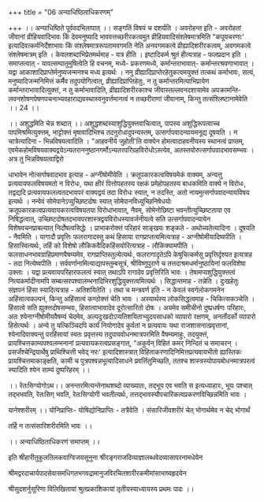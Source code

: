 +++
title = "06 अन्याधिष्ठिताधिकरणम्"

+++
।। अन्याधिष्ठिते पूर्ववदभिलापात् ।। सङ्गतिं विषयं च दशर्यति । अवरोहन्त इति - अवरोहतां जीवानां व्रीहियवादिभावः किं देवमनुष्यादि भाववत्तच्छरीरकत्वमुत व्रीहियवादिसंश्लेषमात्रमिति "कपूयचरणाः' इत्यादिवत्कर्मनिर्देशाभावः किं संश्लेषमात्ररूपतामवगमति नेति अनवगमकत्वे व्रीह्यादिशरीरकत्वम्, अवगमकत्वे संश्लेषमात्रम् इति । केवलशब्दाभिप्रेतमर्थमाह - यत्र हीति । इष्टादिकर्म श्रुतं हीत्यत्राह - फलप्रदान इति । समाप्तत्वात् - यावत्सम्पातुमुषित्वेति हि वचनम्, मध्ये- प्रकरणमध्ये, कर्मान्तराभावात्- कर्मान्तरश्रवणाभावात् । यद्वा आकाशादिप्राप्तेर्मनुष्यजन्मनश्च मध्य इत्यर्थः । ननु व्रीह्यादिप्राप्तेरहेतुकत्वमयुक्त्तं तत्कथं कर्माभावः, सत्यं, मनुष्यादिजन्मनिमित्तं कर्मैव तदुपयोगित्वात्, व्रीह्यादिप्राप्तिहेतुः, न तु कर्मान्तरमित्याभिप्रायेण कर्मान्तराभावादित्युक्त्तं, न तु कर्माभावादिति, व्रीह्यादिशरीरकाश्च जीवास्तल्लवनदशायामेव अपक्रामन्ति- लवनशोषणपेषणपचनाभ्यवहाराद्यवस्थास्वनुवर्त्तमानत्वं न तच्छरीराणां जीवानाम्, किन्तु तत्संश्लिष्टानामेवेति ।। 24 ।।

।। अशुद्धमिति चेन्न शब्दात् ।। अशुद्धशब्दस्याशुद्धियुक्त्तवाचित्वात्, पापस्य अशुद्धिरूपत्वाच्च पापमिश्रमित्युक्त्तम्, भाट्टोक्त्तं मृषावादिभिश्च तदनुरोधादुपन्यस्तम्, उत्सर्गापवादन्यायमनूद्य दूषयति । न चात्रेत्यादिना - भिन्नविषयत्वादिति । "आहवनीये जुहोती'ति वाक्येन होमत्वादाहवनीयस्य स्थानत्वं प्राप्तम्, एवमेकहोमविषयवाक्यद्वयेऽन्यतराननुष्ठानगर्मोऽन्यतरपरिग्रहविरोधोऽस्त्येव, अतस्तयोरुत्सर्गापवादभावसम्भवः । अत्र तु भिन्नविषयत्वाद्विरो

धाभावेन नोत्सर्गाषवादभाव इत्याह - अग्नीषोमीयेति । क्रतूपकारकत्वविषयमेकं वाक्यम्, अन्यत्तु प्रत्यवायफलविषयमतो न विरोधः, यथा क्षीरं पित्तोपहतस्य रक्षकं प्रमेहोपहतस्य बाधकमिति वाक्ये न विरोधः, तद्वद्यदि प्रत्यवायफलत्वतदभावपरं वाक्यद्वयं तदा विरोधः स्यात्, न तदस्ति, अतो नायमुत्सर्गापवादन्यायविषय इत्यर्थः । नन्वेवं सोमेपानेऽप्युच्छिष्टदोषः स्यात् सोमेपानविध्युच्छिनिषेधयोः क्रतूपकारकत्वप्रत्यवायकरत्वविषयतया विरोधाभावात्, नैवम्, सोमेनोछिष्टा भवन्तीत्युच्छिष्टताया एव निषिद्धत्वात्, उच्छिष्टदोषतदभावपरशास्त्रद्वयविरोधस्यावर्जनीयत्वे सति उत्सर्गापवादन्यायेन विशेषवचनप्राबल्यात् निर्दोषत्वसिद्धेः । प्राभाकरोक्त्तं परिहारं साङ्खयः शङ्कते - अथोच्यतेत्यादिना । दूषयति - नैवमिति । यागादौ प्रवृत्तिः फलरागादस्तु कथं हिसाया रागप्राप्तत्वमित्यत्राह - अग्नीषोमीयादिष्वपीति । हिसास्वित्यर्थः, तर्हि को विशेषो लौकिकवैदिकहिंसयोरित्यत्राह - लौकिक्यामपीति । फलसाधनभावग्राहिप्रमाणवैषम्यमेव, रागप्राप्तिस्तुल्येत्यर्थः, फलरागादृतेऽपि केषुचित्कर्मसु प्रवृत्तिर्दृश्यत इत्यत्राह - तदा नित्येष्वपीति । सर्ववर्णानामित्याद्यापस्तुम्बसूत्रं, श्रीविष्णुपुराणे च तत्तदाश्रमधर्मानुष्ठायिनां फलविशेषा उक्त्ताः । यद्वा प्रत्यवायपरिहारफलत्वं स्यात् तथाऽपि रागादेव प्रवृत्तिरिति भावः । तेषामप्यशुद्धियुक्त्तत्वं नित्यकर्मादीनामपि सम्बत्सरपश्वालम्भनादिभिरशुद्धियुक्त्तत्वमित्यर्थः । सिद्धान्तमाह - तन्नेति । दुःखहेतुः संज्ञपनं हिंसा स्यादित्यत्राह - अतिशयितेति । तथा च मन्त्रवर्ण इति - न केवलं स्वर्गलोकगमनेन अहिंसात्वकल्पनं, किन्तु अहिंसात्वं कण्ठोक्त्तं चेति भावः । अस्यार्थस्य लोकसिद्धत्वमाह - चिकित्सकञ्चेति । हिंसात्वे सति ह्युक्त्तदोषसम्भवः, हिसात्वाभावादेव दूरोत्सारितो दोषः । अयमेव समीचीनो दुष्प्रधर्षणः परिहारः, अतः श्येनाग्नीषोमीयवैषम्यं चेदमेव, अल्पदुःखदोऽप्यतिशयिताभ्युदयसाधको व्यापारो रक्षणम्, अनर्तोदर्को व्यापारो हिसेत्यर्थः । अन्ये तु यत्किञ्चिदपि कार्यं नियोगादेव कुर्वतां न प्रत्यवायः यथा राजशासनात्प्रवृत्तानां, श्येनादिवाक्यन्तु परहिंसायां स्वतः प्रवृत्तस्य तदुपायवोधनमात्रपरमिति वैषम्यमाहुः, तदयुक्त्तं, प्रायश्चित्तकाम्यपश्वलम्भनानां प्रत्यवायकरत्वप्रसङ्गात्, "अकुर्वन् विहितं कमर् निन्दितं च समाचरन् । प्रसजँश्चेन्द्रियार्थेषु प्राथिश्चित्ती भवेद् नरः' इत्यादिशास्त्रात् विहिताकरणादिनिमित्तप्रत्यवायभीतो ह्यास्तिकः प्रायश्चित्तमाकाङ्क्षति, कामी च पुत्रपश्वन्नभूत्यादिसाधने प्रवर्त्तितुमिच्छति, ततश्च शास्त्रस्योपायबोधनमात्रपरत्वं स्यादिति श्येन साम्यं दुष्परिहरम् ।।

।। रेतःसिग्योगोऽथ।। अनन्तरमित्यन्तेनाथशब्दो व्याख्यातः, तद्भूय एव भवति स इत्यध्याहारः, भूयः पश्चात् तद्भभवति, रेतःसिग् भवति, रेतःसिग्योगी भवतीत्यर्थः, तत्तद्भावस्यौपचारिकत्वप्रकरणविच्छिन्नमिति भावः ।

यानेश्शरीरम् ।। योनिप्राप्तिः- योषिद्योनिप्राप्तिः - तत्रैवेति । संसारिजीवशरीरं चेत् भोगार्थमेव न चेद् भोगार्थं

तर्हि न तत्संसारिशरीरमिति भावः ।।

।। अन्याधिष्ठिताधिकरणं समाप्तम् ।।

इति श्रीहारीतुकुलतिलकवाग्विजयसूनुना श्रीरङ्गराजदिव्याज्ञालब्धवेदव्यासापरनामधेयेन

श्रीमद्वरदाचार्यपादसेवासमधिगतभगवद्रामानुजविरचितशारीरकमीमांसाभाष्यहृदयेन

श्रीसुदशर्नुसूरिणा विलिखितायां श्रुतप्रकाशिकायां तृतीयस्याध्यायस्य प्रथमः पादः ।।

